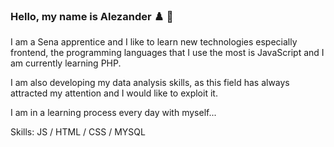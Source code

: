 
### Hello, my name is Alezander ♟️ 🤔 
I am a Sena apprentice and I like to learn new technologies especially frontend, the programming languages ​​that I use the most is JavaScript and I am currently learning PHP.

I am also developing my data analysis skills, as this field has always attracted my attention and I would like to exploit it.

I am in a learning process every day with myself...

Skills: JS / HTML / CSS / MYSQL
